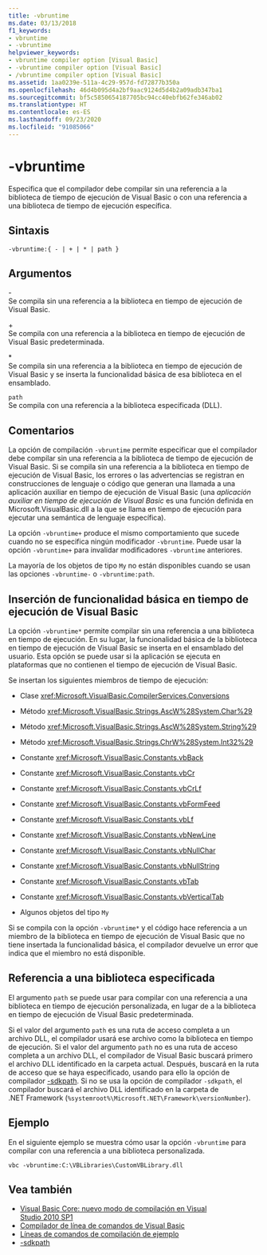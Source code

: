 ```yaml
---
title: -vbruntime
ms.date: 03/13/2018
f1_keywords:
- vbruntime
- -vbruntime
helpviewer_keywords:
- vbruntime compiler option [Visual Basic]
- -vbruntime compiler option [Visual Basic]
- /vbruntime compiler option [Visual Basic]
ms.assetid: 1aa0239e-511a-4c29-957d-fd72877b350a
ms.openlocfilehash: 46d4b095d4a2bf9aac9124d5d4b2a09adb347ba1
ms.sourcegitcommit: bf5c5850654187705bc94cc40ebfb62fe346ab02
ms.translationtype: HT
ms.contentlocale: es-ES
ms.lasthandoff: 09/23/2020
ms.locfileid: "91085066"
---
```

# <a name="-vbruntime"></a>-vbruntime

Especifica que el compilador debe compilar sin una referencia a la biblioteca de tiempo de ejecución de Visual Basic o con una referencia a una biblioteca de tiempo de ejecución específica.  
  
## <a name="syntax"></a>Sintaxis  
  
```console  
-vbruntime:{ - | + | * | path }  
```  
  
## <a name="arguments"></a>Argumentos  

 \-  
 Se compila sin una referencia a la biblioteca en tiempo de ejecución de Visual Basic.  
  
 \+  
 Se compila con una referencia a la biblioteca en tiempo de ejecución de Visual Basic predeterminada.  
  
 \*  
 Se compila sin una referencia a la biblioteca en tiempo de ejecución de Visual Basic y se inserta la funcionalidad básica de esa biblioteca en el ensamblado.  
  
 `path`  
 Se compila con una referencia a la biblioteca especificada (DLL).  
  
## <a name="remarks"></a>Comentarios  

 La opción de compilación `-vbruntime` permite especificar que el compilador debe compilar sin una referencia a la biblioteca de tiempo de ejecución de Visual Basic. Si se compila sin una referencia a la biblioteca en tiempo de ejecución de Visual Basic, los errores o las advertencias se registran en construcciones de lenguaje o código que generan una llamada a una aplicación auxiliar en tiempo de ejecución de Visual Basic (una *aplicación auxiliar en tiempo de ejecución de Visual Basic* es una función definida en Microsoft.VisualBasic.dll a la que se llama en tiempo de ejecución para ejecutar una semántica de lenguaje específica).  
  
 La opción `-vbruntime+` produce el mismo comportamiento que sucede cuando no se especifica ningún modificador `-vbruntime`. Puede usar la opción `-vbruntime+` para invalidar modificadores `-vbruntime` anteriores.  
  
 La mayoría de los objetos de tipo `My` no están disponibles cuando se usan las opciones `-vbruntime-` o `-vbruntime:path`.  
  
## <a name="embedding-visual-basic-runtime-core-functionality"></a>Inserción de funcionalidad básica en tiempo de ejecución de Visual Basic  

 La opción `-vbruntime*` permite compilar sin una referencia a una biblioteca en tiempo de ejecución. En su lugar, la funcionalidad básica de la biblioteca en tiempo de ejecución de Visual Basic se inserta en el ensamblado del usuario. Esta opción se puede usar si la aplicación se ejecuta en plataformas que no contienen el tiempo de ejecución de Visual Basic.  
  
 Se insertan los siguientes miembros de tiempo de ejecución:  
  
- Clase <xref:Microsoft.VisualBasic.CompilerServices.Conversions>  
  
- Método <xref:Microsoft.VisualBasic.Strings.AscW%28System.Char%29>  
  
- Método <xref:Microsoft.VisualBasic.Strings.AscW%28System.String%29>  
  
- Método <xref:Microsoft.VisualBasic.Strings.ChrW%28System.Int32%29>  
  
- Constante <xref:Microsoft.VisualBasic.Constants.vbBack>  
  
- Constante <xref:Microsoft.VisualBasic.Constants.vbCr>  
  
- Constante <xref:Microsoft.VisualBasic.Constants.vbCrLf>  
  
- Constante <xref:Microsoft.VisualBasic.Constants.vbFormFeed>  
  
- Constante <xref:Microsoft.VisualBasic.Constants.vbLf>  
  
- Constante <xref:Microsoft.VisualBasic.Constants.vbNewLine>  
  
- Constante <xref:Microsoft.VisualBasic.Constants.vbNullChar>  
  
- Constante <xref:Microsoft.VisualBasic.Constants.vbNullString>  
  
- Constante <xref:Microsoft.VisualBasic.Constants.vbTab>  
  
- Constante <xref:Microsoft.VisualBasic.Constants.vbVerticalTab>  
  
- Algunos objetos del tipo `My`  
  
 Si se compila con la opción `-vbruntime*` y el código hace referencia a un miembro de la biblioteca en tiempo de ejecución de Visual Basic que no tiene insertada la funcionalidad básica, el compilador devuelve un error que indica que el miembro no está disponible.  
  
## <a name="referencing-a-specified-library"></a>Referencia a una biblioteca especificada  

 El argumento `path` se puede usar para compilar con una referencia a una biblioteca en tiempo de ejecución personalizada, en lugar de a la biblioteca en tiempo de ejecución de Visual Basic predeterminada.  
  
 Si el valor del argumento `path` es una ruta de acceso completa a un archivo DLL, el compilador usará ese archivo como la biblioteca en tiempo de ejecución. Si el valor del argumento `path` no es una ruta de acceso completa a un archivo DLL, el compilador de Visual Basic buscará primero el archivo DLL identificado en la carpeta actual. Después, buscará en la ruta de acceso que se haya especificado, usando para ello la opción de compilador [-sdkpath](sdkpath.md). Si no se usa la opción de compilador `-sdkpath`, el compilador buscará el archivo DLL identificado en la carpeta de .NET Framework (`%systemroot%\Microsoft.NET\Framework\versionNumber`).  
  
## <a name="example"></a>Ejemplo  

 En el siguiente ejemplo se muestra cómo usar la opción `-vbruntime` para compilar con una referencia a una biblioteca personalizada.  
  
```console
vbc -vbruntime:C:\VBLibraries\CustomVBLibrary.dll  
```  
  
## <a name="see-also"></a>Vea también

- [Visual Basic Core: nuevo modo de compilación en Visual Studio 2010 SP1](https://devblogs.microsoft.com/vbteam/vb-core-new-compilation-mode-in-visual-studio-2010-sp1/)
- [Compilador de línea de comandos de Visual Basic](index.md)
- [Líneas de comandos de compilación de ejemplo](sample-compilation-command-lines.md)
- [-sdkpath](sdkpath.md)
